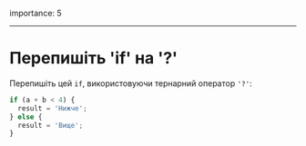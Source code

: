 importance: 5

---

# Перепишіть 'if' на '?'

Перепишіть цей `if`, використовуючи тернарний оператор `'?'`:

```js
if (a + b < 4) {
  result = 'Нижче';
} else {
  result = 'Вище';
}
```

